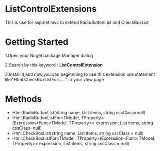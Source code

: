 ListControlExtensions
=====================

This is use for asp.net mvc to extend RadioButtonList and CheckBoxList

Getting Started
=====================
1.Open your Nuget package Manager dialog 

2.Search by this keyword : **ListControlExtension**

3.Install it,and now,you can beginnning to use this extension use statement like"Html.CheckBoxListFor(....." in your view page

Methods
=====================
- Html.RadioButtonList(string name, List<SelectListItem> items, string cssClass=null)
- Html.RadioButtonListFor<TModel, TProperty>(Expression<Func<TModel, TProperty>> expression, List<SelectListItem> items, string cssClass=null)
- Html.CheckBoxList(string name, List<SelectListItem> items,  string cssClass = null)
- Html.CheckBoxListFor<TModel, TProperty>(Expression<Func<TModel, TProperty>> expression, List<SelectListItem> items,  string cssClass = null)
